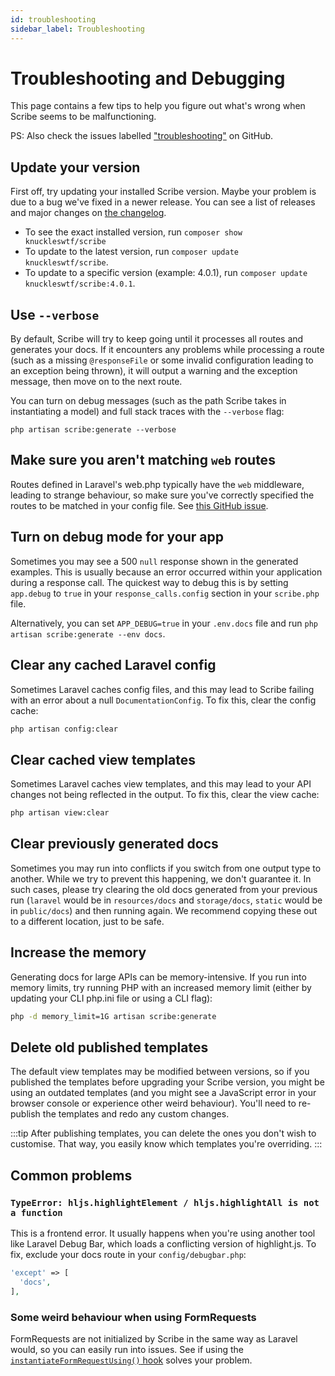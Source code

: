 ```yaml
---
id: troubleshooting
sidebar_label: Troubleshooting
---
```


# Troubleshooting and Debugging
This page contains a few tips to help you figure out what's wrong when Scribe seems to be malfunctioning.

PS: Also check the issues labelled ["troubleshooting"](https://github.com/knuckleswtf/scribe/issues?q=is%3Aissue%20label%3Atroubleshooting) on GitHub.

## Update your version
First off, try updating your installed Scribe version. Maybe your problem is due to a bug we've fixed in a newer release. You can see a list of releases and major changes on [the changelog](https://github.com/knuckleswtf/scribe/blob/master/CHANGELOG.md).
- To see the exact installed version, run `composer show knuckleswtf/scribe`
- To update to the latest version, run `composer update knuckleswtf/scribe`.
- To update to a specific version (example: 4.0.1), run `composer update knuckleswtf/scribe:4.0.1`.

## Use `--verbose`
By default, Scribe will try to keep going until it processes all routes and generates your docs. If it encounters any problems while processing a route (such as a missing `@responseFile` or some invalid configuration leading to an exception being thrown), it will output a warning and the exception message, then move on to the next route.

You can turn on debug messages (such as the path Scribe takes in instantiating a model) and full stack traces with the `--verbose` flag:

```shell
php artisan scribe:generate --verbose
```

## Make sure you aren't matching `web` routes
Routes defined in Laravel's web.php typically have the `web` middleware, leading to strange behaviour, so make sure you've correctly specified the routes to be matched in your config file. See [this GitHub issue](https://github.com/knuckleswtf/scribe/issues/47).

## Turn on debug mode for your app
Sometimes you may see a 500 `null` response shown in the generated examples. This is usually because an error occurred within your application during a response call. The quickest way to debug this is by setting `app.debug` to `true` in your `response_calls.config` section in your `scribe.php` file.

Alternatively, you can set `APP_DEBUG=true` in your `.env.docs` file and run `php artisan scribe:generate --env docs`.

## Clear any cached Laravel config
Sometimes Laravel caches config files, and this may lead to Scribe failing with an error about a null `DocumentationConfig`. To fix this, clear the config cache:

```bash
php artisan config:clear
```

## Clear cached view templates
Sometimes Laravel caches view templates, and this may lead to your API changes not being reflected in the output. To fix this, clear the view cache:

```bash
php artisan view:clear
```

## Clear previously generated docs
Sometimes you may run into conflicts if you switch from one output type to another. While we try to prevent this happening, we don't guarantee it. In such cases, please try clearing the old docs generated from your previous run (`laravel` would be in `resources/docs` and `storage/docs`, `static` would be in `public/docs`) and then running again. We recommend copying these out to a different location, just to be safe.

## Increase the memory
Generating docs for large APIs can be memory-intensive. If you run into memory limits, try running PHP with an increased memory limit (either by updating your CLI php.ini file or using a CLI flag):

```bash
php -d memory_limit=1G artisan scribe:generate
```

## Delete old published templates
The default view templates may be modified between versions, so if you published the templates before upgrading your Scribe version, you might be using an outdated templates (and you might see a JavaScript error in your browser console or experience other weird behaviour). You'll need to re-publish the templates and redo any custom changes.

:::tip
After publishing templates, you can delete the ones you don't wish to customise. That way, you easily know which templates you're overriding.
:::

## Common problems
### `TypeError: hljs.highlightElement / hljs.highlightAll is not a function`
This is a frontend error. It usually happens when you're using another tool like Laravel Debug Bar, which loads a conflicting version of highlight.js. To fix, exclude your docs route in your `config/debugbar.php`:

```php
'except' => [
  'docs',
],
```

### Some weird behaviour when using FormRequests
FormRequests are not initialized by Scribe in the same way as Laravel would, so you can easily run into issues. See if using the [`instantiateFormRequestUsing()` hook](/laravel/hooks#instantiateformrequestusing) solves your problem.

